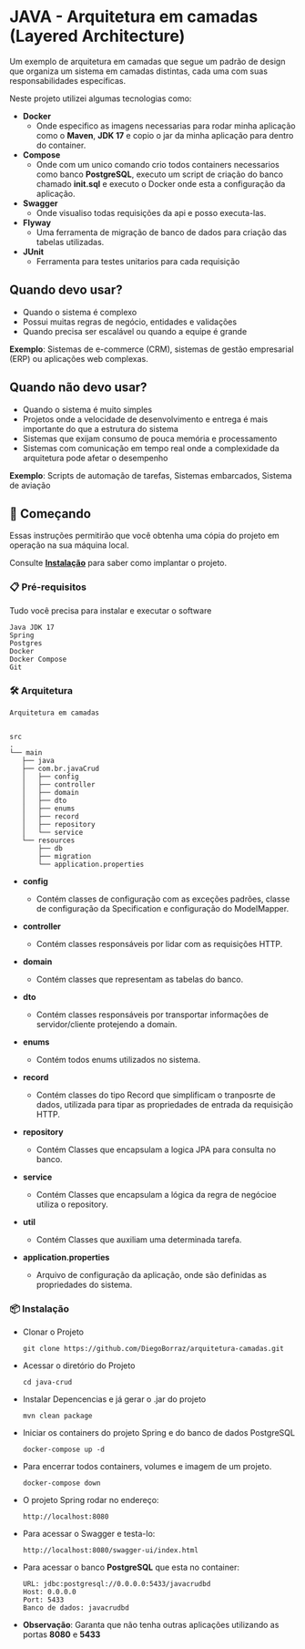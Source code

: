 # JAVA - Arquitetura em camadas (Layered Architecture)

Um exemplo de  arquitetura em camadas que segue um padrão de design que organiza um sistema em camadas distintas, cada uma com suas responsabilidades específicas.


Neste projeto utilizei algumas tecnologias como:

* **Docker**
  * Onde especifico as imagens necessarias para rodar minha aplicação como o **Maven**, **JDK 17** e copio o jar da minha aplicação para dentro do container.
* **Compose**
  * Onde com um unico comando crio todos containers necessarios como banco **PostgreSQL**, executo um script de criação do banco chamado **init.sql** e executo o Docker onde esta a configuração da aplicação.
* **Swagger**
  * Onde visualiso todas requisições da api e posso executa-las.
* **Flyway**
  * Uma ferramenta de migração de banco de dados para criação das tabelas utilizadas.
* **JUnit**
  * Ferramenta para testes unitarios para cada requisição

## Quando devo usar?

* Quando o sistema é complexo
* Possui muitas regras de negócio, entidades e validações
* Quando precisa ser escalável ou quando a equipe é grande

**Exemplo**: Sistemas de e-commerce (CRM), sistemas de gestão empresarial (ERP) ou aplicações web complexas.

## Quando não devo usar?

* Quando o sistema é muito simples
* Projetos onde a velocidade de desenvolvimento e entrega é mais importante do que a estrutura do sistema
* Sistemas que exijam consumo de pouca memória e processamento
* Sistemas com comunicação em tempo real onde a complexidade da arquitetura pode afetar o desempenho 

**Exemplo**: Scripts de automação de tarefas, Sistemas embarcados, Sistema de aviação

## 🚀 Começando

Essas instruções permitirão que você obtenha uma cópia do projeto em operação na sua máquina local.

Consulte **[Instalação](#-instala%C3%A7%C3%A3o)** para saber como implantar o projeto.

### 📋 Pré-requisitos

Tudo você precisa para instalar e executar o software

```
Java JDK 17
Spring
Postgres
Docker
Docker Compose
Git
```
###  🛠️ Arquitetura
```
Arquitetura em camadas
```
```aiignore

src
.
└── main
   ├── java
   ├── com.br.javaCrud
   │   ├── config
   │   ├── controller 
   │   ├── domain
   │   ├── dto
   │   ├── enums
   │   ├── record
   │   ├── repository
   │   └── service 
   └── resources
       ├── db
       ├── migration
       └── application.properties

```

* **config**
  * Contém classes de configuração com as exceções padrões, classe de configuração da Specification e configuração do ModelMapper.
* **controller**
  * Contém classes responsáveis por lidar com as requisições HTTP.
* **domain**
  * Contém classes que representam as tabelas do banco.
* **dto**
  * Contém classes responsáveis por transportar informações de servidor/cliente protejendo a domain.
* **enums**
  * Contém todos enums utilizados no sistema.
* **record**
  * Contém classes do tipo Record que simplificam o tranposrte de dados, utilizada para tipar as propriedades de entrada da requisição HTTP.
* **repository**
  * Contém Classes que encapsulam a logica JPA para consulta no banco.
* **service**
  * Contém Classes que encapsulam a lógica da regra de negócioe utiliza o repository.
* **util**
  * Contém Classes que auxiliam uma determinada tarefa.

* **application.properties**
  * Arquivo de configuração da aplicação, onde são definidas as propriedades do sistema.

  
### 📦 Instalação

* Clonar o Projeto
    ```
    git clone https://github.com/DiegoBorraz/arquitetura-camadas.git
    ```
* Acessar o diretório do Projeto
  ```
  cd java-crud
  ```
* Instalar Depencencias e já gerar o .jar do projeto
  ```
  mvn clean package
  ```
* Iniciar os containers do projeto Spring e do banco de dados PostgreSQL
  ```
  docker-compose up -d
  ``` 
* Para encerrar todos containers, volumes e imagem de um projeto.
    ```
    docker-compose down
    ```
* O projeto Spring rodar no endereço:
    ```
    http://localhost:8080
    ```
* Para acessar o Swagger e testa-lo:
    ```
    http://localhost:8080/swagger-ui/index.html
    ```
* Para acessar o banco **PostgreSQL** que esta no container:
    ```
    URL: jdbc:postgresql://0.0.0.0:5433/javacrudbd
    Host: 0.0.0.0
    Port: 5433
    Banco de dados: javacrudbd
    ```
* **Observação**:  Garanta que não tenha outras aplicações utilizando as portas **8080** e **5433** 



